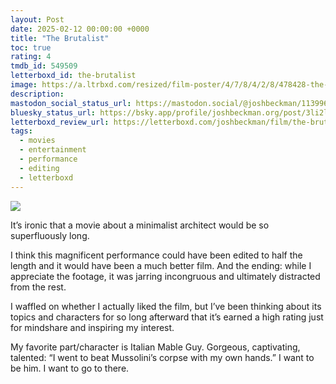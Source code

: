 ```yaml
---
layout: Post
date: 2025-02-12 00:00:00 +0000
title: "The Brutalist"
toc: true
rating: 4
tmdb_id: 549509
letterboxd_id: the-brutalist
image: https://a.ltrbxd.com/resized/film-poster/4/7/8/4/2/8/478428-the-brutalist-0-600-0-900-crop.jpg?v=2f8cae2ea5
description: 
mastodon_social_status_url: https://mastodon.social/@joshbeckman/113996378954352287
bluesky_status_url: https://bsky.app/profile/joshbeckman.org/post/3li2lzk3x242z
letterboxd_review_url: https://letterboxd.com/joshbeckman/film/the-brutalist/
tags:
  - movies
  - entertainment
  - performance
  - editing
  - letterboxd
---
```


 <p><img src="https://a.ltrbxd.com/resized/film-poster/4/7/8/4/2/8/478428-the-brutalist-0-600-0-900-crop.jpg?v=2f8cae2ea5"/></p> <p>It’s ironic that a movie about a minimalist architect would be so superfluously long. </p><p>I think this magnificent performance could have been edited to half the length and it would have been a much better film. And the ending: while I appreciate the footage, it was jarring incongruous and ultimately distracted from the rest.</p><p>I waffled on whether I actually liked the film, but I’ve been thinking about its topics and characters for so long afterward that it’s earned a high rating just for mindshare and inspiring my interest. </p><p>My favorite part/character is Italian Mable Guy. Gorgeous, captivating, talented: “I went to beat Mussolini’s corpse with my own hands.” I want to be him. I want to go to there.</p> 
